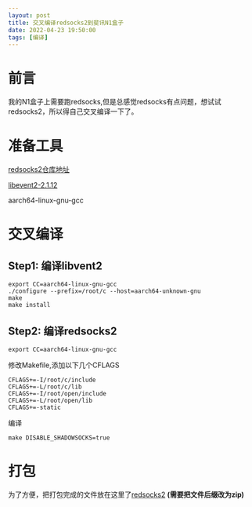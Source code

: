 ```yaml
---
layout: post
title: 交叉编译redsocks2到斐讯N1盒子
date: 2022-04-23 19:50:00
tags: [编译]
---
```

# 前言
我的N1盒子上需要跑redsocks,但是总感觉redsocks有点问题，想试试redsocks2，所以得自己交叉编译一下了。

# 准备工具
[redsocks2仓库地址](https://github.com/semigodking/redsocks)

[libevent2-2.1.12](https://github.com/libevent/libevent/releases/download/release-2.1.12-stable/libevent-2.1.12-stable.tar.gz)

aarch64-linux-gnu-gcc



# 交叉编译
## Step1: 编译libvent2
```shell
export CC=aarch64-linux-gnu-gcc
./configure --prefix=/root/c --host=aarch64-unknown-gnu
make
make install
```

## Step2: 编译redsocks2
```shell
export CC=aarch64-linux-gnu-gcc
```
修改Makefile,添加以下几个CFLAGS
```
CFLAGS+=-I/root/c/include
CFLAGS+=-L/root/c/lib
CFLAGS+=-I/root/open/include
CFLAGS+=-L/root/open/lib
CFLAGS+=-static
```
编译
```shell
make DISABLE_SHADOWSOCKS=true
```

# 打包
为了方便，把打包完成的文件放在这里了[redsocks2](./redsocks.jpg) **(需要把文件后缀改为zip)**